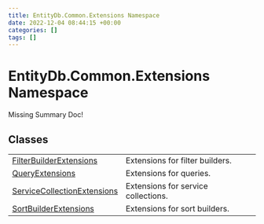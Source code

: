 ```yaml
---
title: EntityDb.Common.Extensions Namespace
date: 2022-12-04 08:44:15 +00:00
categories: []
tags: []
---
```


# EntityDb.Common.Extensions Namespace
Missing Summary Doc!
## Classes
<table><tr><td><a href='dotnet-entitydb-common-extensions-filterbuilderextensions'>FilterBuilderExtensions</a></td><td>
Extensions for filter builders.
</td></tr><tr><td><a href='dotnet-entitydb-common-extensions-queryextensions'>QueryExtensions</a></td><td>
Extensions for queries.
</td></tr><tr><td><a href='dotnet-entitydb-common-extensions-servicecollectionextensions'>ServiceCollectionExtensions</a></td><td>
Extensions for service collections.
</td></tr><tr><td><a href='dotnet-entitydb-common-extensions-sortbuilderextensions'>SortBuilderExtensions</a></td><td>
Extensions for sort builders.
</td></tr></table>
